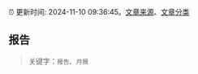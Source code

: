 :alarm_clock: 更新时间: 2024-11-10 09:36:45。[文章来源](/README.md)、[文章分类](/TAGS.md)

## 报告


> 关键字：`报告`、`月报`




